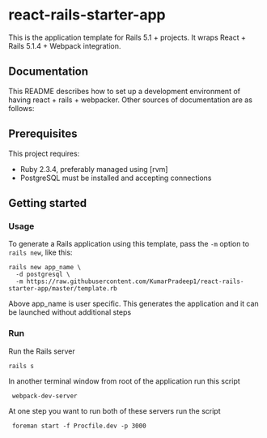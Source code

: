 # react-rails-starter-app

This is the application template for Rails 5.1 + projects. It wraps React + Rails 5.1.4 + Webpack integration.

## Documentation

This README describes how to set up a development environment of having react + rails + webpacker. Other sources of documentation are as follows:


## Prerequisites

This project requires:

* Ruby 2.3.4, preferably managed using [rvm]
* PostgreSQL must be installed and accepting connections


## Getting started

### Usage

To generate a Rails application using this template, pass the `-m` option to `rails new`, like this:

```
rails new app_name \
  -d postgresql \
  -m https://raw.githubusercontent.com/KumarPradeep1/react-rails-starter-app/master/template.rb
```

Above app_name is user specific. This generates the application and it can be launched without additional steps

### Run
Run the Rails server

```
rails s 
```
In another terminal window from root of the application run this script 

```
 webpack-dev-server
```
At one step you want to run both of these servers run the script

```
 foreman start -f Procfile.dev -p 3000
```

